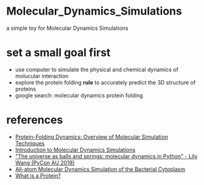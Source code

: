 # Molecular_Dynamics_Simulations
a simple toy for Molecular Dynamics Simulations

# set a small goal first
- use computer to simulate the physical and chemical dynamics of molucular interaction
- explore the protein folding **rule** to accurately predict the 3D structure of proteins
- google search: molecular dynamics protein folding

# references
- [Protein-Folding Dynamics: Overview of Molecular Simulation Techniques](https://www.annualreviews.org/doi/10.1146/annurev.physchem.58.032806.104614)
- [Introduction to Molecular Dynamics Simulations](https://www.youtube.com/watch?v=yaLPLRO1FLE)
- ["The universe as balls and springs: molecular dynamics in Python" - Lily Wang (PyCon AU 2019)](https://www.youtube.com/watch?v=X5umNQDqfqQ)
- [All-atom Molecular Dynamics Simulation of the Bacterial Cytoplasm](https://www.youtube.com/watch?v=5JcFgj2gHx8)
- [What is a Protein?](https://www.youtube.com/watch?v=wvTv8TqWC48)
